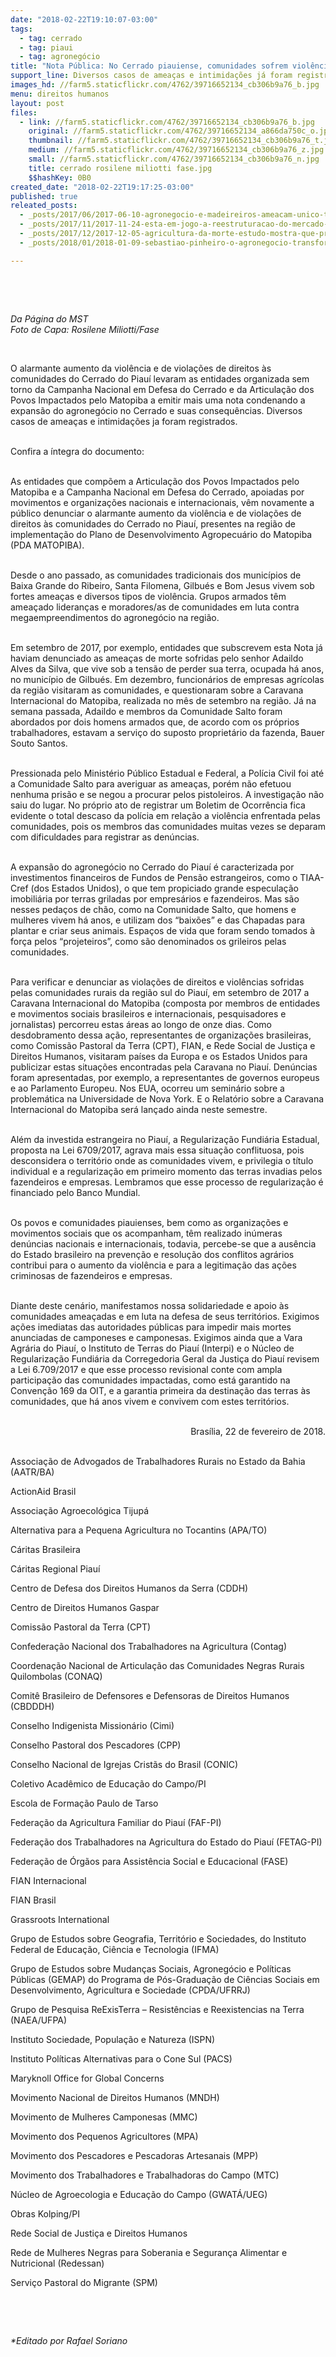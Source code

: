 ```yaml
---
date: "2018-02-22T19:10:07-03:00"
tags:
  - tag: cerrado
  - tag: piaui
  - tag: agronegócio
title: "Nota Pública: No Cerrado piauiense, comunidades sofrem violências e perdem seus territórios"
support_line: Diversos casos de ameaças e intimidações já foram registrados. Confira nota das entidades que defendem o Cerrado.
images_hd: //farm5.staticflickr.com/4762/39716652134_cb306b9a76_b.jpg
menu: direitos humanos
layout: post
files:
  - link: //farm5.staticflickr.com/4762/39716652134_cb306b9a76_b.jpg
    original: //farm5.staticflickr.com/4762/39716652134_a866da750c_o.jpg
    thumbnail: //farm5.staticflickr.com/4762/39716652134_cb306b9a76_t.jpg
    medium: //farm5.staticflickr.com/4762/39716652134_cb306b9a76_z.jpg
    small: //farm5.staticflickr.com/4762/39716652134_cb306b9a76_n.jpg
    title: cerrado rosilene miliotti fase.jpg
    $$hashKey: 0B0
created_date: "2018-02-22T19:17:25-03:00"
published: true
releated_posts:
  - _posts/2017/06/2017-06-10-agronegocio-e-madeireiros-ameacam-unico-trecho-protegido-da-caatinga.md
  - _posts/2017/11/2017-11-24-esta-em-jogo-a-reestruturacao-do-mercado-formal-de-terras-no-brasil-entrevista-com-julianna-malerba.md
  - _posts/2017/12/2017-12-05-agricultura-da-morte-estudo-mostra-que-produtos-brasileiros-tem-alto-nivel-de-veneno.md
  - _posts/2018/01/2018-01-09-sebastiao-pinheiro-o-agronegocio-transformou-se-em-algo-que-nao-e-mais-agricultura.md

---
```

<p>&nbsp;</p>

<p>&nbsp;</p>

<p><em>Da P&aacute;gina do MST<br />
Foto de Capa: Rosilene Miliotti/Fase</em></p>

<p>&nbsp;</p>

<p>O alarmante aumento da viol&ecirc;ncia e de viola&ccedil;&otilde;es de direitos &agrave;s comunidades do Cerrado do Piau&iacute; levaram as entidades organizada sem torno da Campanha Nacional em Defesa do Cerrado e da Articula&ccedil;&atilde;o dos Povos Impactados pelo Matopiba a emitir mais uma nota condenando a expans&atilde;o do agroneg&oacute;cio no Cerrado e suas consequ&ecirc;ncias. Diversos casos de amea&ccedil;as e intimida&ccedil;&otilde;es ja foram registrados.</p>

<p><br />
Confira a &iacute;ntegra do documento:</p>

<p><br />
As entidades que comp&otilde;em a Articula&ccedil;&atilde;o dos Povos Impactados pelo Matopiba e a Campanha Nacional em Defesa do Cerrado, apoiadas por movimentos e organiza&ccedil;&otilde;es nacionais e internacionais, v&ecirc;m novamente a p&uacute;blico denunciar o alarmante aumento da viol&ecirc;ncia e de viola&ccedil;&otilde;es de direitos &agrave;s comunidades do Cerrado no Piau&iacute;, presentes na regi&atilde;o de implementa&ccedil;&atilde;o do Plano de Desenvolvimento Agropecu&aacute;rio do Matopiba (PDA MATOPIBA).</p>

<p><br />
Desde o ano passado, as comunidades tradicionais dos munic&iacute;pios de Baixa Grande do Ribeiro, Santa Filomena, Gilbu&eacute;s e Bom Jesus vivem sob fortes amea&ccedil;as e diversos tipos de viol&ecirc;ncia. Grupos armados t&ecirc;m amea&ccedil;ado lideran&ccedil;as e moradores/as de comunidades em luta contra megaempreendimentos do agroneg&oacute;cio na regi&atilde;o.</p>

<p><br />
Em setembro de 2017, por exemplo, entidades que subscrevem esta Nota j&aacute; haviam denunciado as amea&ccedil;as de morte sofridas pelo senhor Adaildo Alves da Silva, que vive sob a tens&atilde;o de perder sua terra, ocupada h&aacute; anos, no munic&iacute;pio de Gilbu&eacute;s. Em dezembro, funcion&aacute;rios de empresas agr&iacute;colas da regi&atilde;o visitaram as comunidades, e questionaram sobre a Caravana Internacional do Matopiba, realizada no m&ecirc;s de setembro na regi&atilde;o. J&aacute; na semana passada, Adaildo e membros da Comunidade Salto foram abordados por dois homens armados que, de acordo com os pr&oacute;prios trabalhadores, estavam a servi&ccedil;o do suposto propriet&aacute;rio da fazenda, Bauer Souto Santos.</p>

<p><br />
Pressionada pelo Minist&eacute;rio P&uacute;blico Estadual e Federal, a Pol&iacute;cia Civil foi at&eacute; a Comunidade Salto para averiguar as amea&ccedil;as, por&eacute;m n&atilde;o efetuou nenhuma pris&atilde;o e se negou a procurar pelos pistoleiros. A investiga&ccedil;&atilde;o n&atilde;o saiu do lugar. No pr&oacute;prio ato de registrar um Boletim de Ocorr&ecirc;ncia fica evidente o total descaso da pol&iacute;cia em rela&ccedil;&atilde;o a viol&ecirc;ncia enfrentada pelas comunidades, pois os membros das comunidades muitas vezes se deparam com dificuldades para registrar as den&uacute;ncias.</p>

<p><br />
A expans&atilde;o do agroneg&oacute;cio no Cerrado do Piau&iacute; &eacute; caracterizada por investimentos financeiros de Fundos de Pens&atilde;o estrangeiros, como o TIAA-Cref (dos Estados Unidos), o que tem propiciado grande especula&ccedil;&atilde;o imobili&aacute;ria por terras griladas por empres&aacute;rios e fazendeiros. Mas s&atilde;o nesses peda&ccedil;os de ch&atilde;o, como na Comunidade Salto, que homens e mulheres vivem h&aacute; anos, e utilizam dos &ldquo;baix&otilde;es&rdquo; e das Chapadas para plantar e criar seus animais. Espa&ccedil;os de vida que foram sendo tomados &agrave; for&ccedil;a pelos &ldquo;projeteiros&rdquo;, como s&atilde;o denominados os grileiros pelas comunidades.</p>

<p><br />
Para verificar e denunciar as viola&ccedil;&otilde;es de direitos e viol&ecirc;ncias sofridas pelas comunidades rurais da regi&atilde;o sul do Piau&iacute;, em setembro de 2017 a Caravana Internacional do Matopiba (composta por membros de entidades e movimentos sociais brasileiros e internacionais, pesquisadores e jornalistas) percorreu estas &aacute;reas ao longo de onze dias. Como desdobramento dessa a&ccedil;&atilde;o, representantes de organiza&ccedil;&otilde;es brasileiras, como Comiss&atilde;o Pastoral da Terra (CPT), FIAN, e Rede Social de Justi&ccedil;a e Direitos Humanos, visitaram pa&iacute;ses da Europa e os Estados Unidos para publicizar estas situa&ccedil;&otilde;es encontradas pela Caravana no Piau&iacute;. Den&uacute;ncias foram apresentadas, por exemplo, a representantes de governos europeus e ao Parlamento Europeu. Nos EUA, ocorreu um semin&aacute;rio sobre a problem&aacute;tica na Universidade de Nova York. E o Relat&oacute;rio sobre a Caravana Internacional do Matopiba ser&aacute; lan&ccedil;ado ainda neste semestre.</p>

<p><br />
Al&eacute;m da investida estrangeira no Piau&iacute;, a Regulariza&ccedil;&atilde;o Fundi&aacute;ria Estadual, proposta na Lei 6709/2017, agrava mais essa situa&ccedil;&atilde;o conflituosa, pois desconsidera o territ&oacute;rio onde as comunidades vivem, e privilegia o t&iacute;tulo individual e a regulariza&ccedil;&atilde;o em primeiro momento das terras invadias pelos fazendeiros e empresas. Lembramos que esse processo de regulariza&ccedil;&atilde;o &eacute; financiado pelo Banco Mundial.</p>

<p><br />
Os povos e comunidades piauienses, bem como as organiza&ccedil;&otilde;es e movimentos sociais que os acompanham, t&ecirc;m realizado in&uacute;meras den&uacute;ncias nacionais e internacionais, todavia, percebe-se que a aus&ecirc;ncia do Estado brasileiro na preven&ccedil;&atilde;o e resolu&ccedil;&atilde;o dos conflitos agr&aacute;rios contribui para o aumento da viol&ecirc;ncia e para a legitima&ccedil;&atilde;o das a&ccedil;&otilde;es criminosas de fazendeiros e empresas.</p>

<p><br />
Diante deste cen&aacute;rio, manifestamos nossa solidariedade e apoio &agrave;s comunidades amea&ccedil;adas e em luta na defesa de seus territ&oacute;rios. Exigimos a&ccedil;&otilde;es imediatas das autoridades p&uacute;blicas para impedir mais mortes anunciadas de camponeses e camponesas. Exigimos ainda que a Vara Agr&aacute;ria do Piau&iacute;, o Instituto de Terras do Piau&iacute; (Interpi) e o N&uacute;cleo de Regulariza&ccedil;&atilde;o Fundi&aacute;ria da Corregedoria Geral da Justi&ccedil;a do Piau&iacute; revisem a Lei 6.709/2017 e que esse processo revisional conte com ampla participa&ccedil;&atilde;o das comunidades impactadas, como est&aacute; garantido na Conven&ccedil;&atilde;o 169 da OIT, e a garantia primeira da destina&ccedil;&atilde;o das terras &agrave;s comunidades, que h&aacute; anos vivem e convivem com estes territ&oacute;rios.</p>

<p style="text-align: right;"><br />
Bras&iacute;lia, 22 de fevereiro de 2018.</p>

<p><br />
Associa&ccedil;&atilde;o de Advogados de Trabalhadores Rurais no Estado da Bahia (AATR/BA)</p>

<p>ActionAid Brasil</p>

<p>Associa&ccedil;&atilde;o Agroecol&oacute;gica Tijup&aacute;</p>

<p>Alternativa para a Pequena Agricultura no Tocantins (APA/TO)</p>

<p>C&aacute;ritas Brasileira</p>

<p>C&aacute;ritas Regional Piau&iacute;</p>

<p>Centro de Defesa dos Direitos Humanos da Serra (CDDH)</p>

<p>Centro de Direitos Humanos Gaspar</p>

<p>Comiss&atilde;o Pastoral da Terra (CPT)</p>

<p>Confedera&ccedil;&atilde;o Nacional dos Trabalhadores na Agricultura (Contag)</p>

<p>Coordena&ccedil;&atilde;o Nacional de Articula&ccedil;&atilde;o das Comunidades Negras Rurais Quilombolas (CONAQ)</p>

<p>Comit&ecirc; Brasileiro de Defensores e Defensoras de Direitos Humanos (CBDDDH)</p>

<p>Conselho Indigenista Mission&aacute;rio (Cimi)</p>

<p>Conselho Pastoral dos Pescadores (CPP)</p>

<p>Conselho Nacional de Igrejas Crist&atilde;s do Brasil (CONIC)</p>

<p>Coletivo Acad&ecirc;mico de Educa&ccedil;&atilde;o do Campo/PI</p>

<p>Escola de Forma&ccedil;&atilde;o Paulo de Tarso</p>

<p>Federa&ccedil;&atilde;o da Agricultura Familiar do Piau&iacute; (FAF-PI)</p>

<p>Federa&ccedil;&atilde;o dos Trabalhadores na Agricultura do Estado do Piau&iacute; (FETAG-PI)</p>

<p>Federa&ccedil;&atilde;o de &Oacute;rg&atilde;os para Assist&ecirc;ncia Social e Educacional (FASE)</p>

<p>FIAN Internacional</p>

<p>FIAN Brasil</p>

<p>Grassroots International</p>

<p>Grupo de Estudos sobre Geografia, Territ&oacute;rio e Sociedades, do Instituto Federal de Educa&ccedil;&atilde;o, Ci&ecirc;ncia e Tecnologia (IFMA)</p>

<p>Grupo de Estudos sobre Mudan&ccedil;as Sociais, Agroneg&oacute;cio e Pol&iacute;ticas P&uacute;blicas (GEMAP) do Programa de P&oacute;s-Gradua&ccedil;&atilde;o de Ci&ecirc;ncias Sociais em Desenvolvimento, Agricultura e Sociedade (CPDA/UFRRJ)</p>

<p>Grupo de Pesquisa ReExisTerra &ndash; Resist&ecirc;ncias e Reexistencias na Terra (NAEA/UFPA)</p>

<p>Instituto Sociedade, Popula&ccedil;&atilde;o e Natureza (ISPN)</p>

<p>Instituto Pol&iacute;ticas Alternativas para o Cone Sul (PACS)</p>

<p>Maryknoll Office for Global Concerns</p>

<p>Movimento Nacional de Direitos Humanos (MNDH)</p>

<p>Movimento de Mulheres Camponesas (MMC)</p>

<p>Movimento dos Pequenos Agricultores (MPA)</p>

<p>Movimento dos Pescadores e Pescadoras Artesanais (MPP)</p>

<p>Movimento dos Trabalhadores e Trabalhadoras do Campo (MTC)</p>

<p>N&uacute;cleo de Agroecologia e Educa&ccedil;&atilde;o do Campo (GWAT&Aacute;/UEG)</p>

<p>Obras Kolping/PI</p>

<p>Rede Social de Justi&ccedil;a e Direitos Humanos</p>

<p>Rede de Mulheres Negras para Soberania e Seguran&ccedil;a Alimentar e Nutricional (Redessan)</p>

<p>Servi&ccedil;o Pastoral do Migrante (SPM)</p>

<p>&nbsp;</p>

<p>&nbsp;</p>

<p><em>*Editado por Rafael Soriano</em></p>

